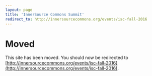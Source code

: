 ```yaml
---
layout: page
title: 'InnerSource Commons Summit'
redirect_to: http://innersourcecommons.org/events/isc-fall-2016
---
```


# Moved

This site has been moved. You should now be redirected to [http://innersourcecommons.org/events/isc-fall-2016](http://innersourcecommons.org/events/isc-fall-2016).